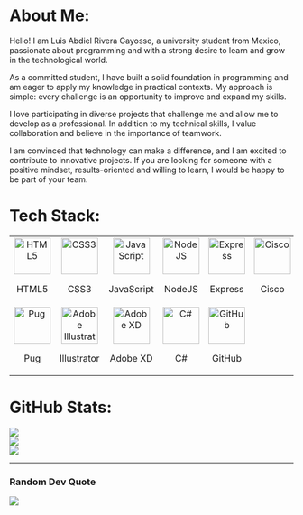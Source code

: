 # About Me:
Hello! I am Luis Abdiel Rivera Gayosso, a university student from Mexico, passionate about programming and with a strong desire to learn and grow in the technological world.

As a committed student, I have built a solid foundation in programming and am eager to apply my knowledge in practical contexts. My approach is simple: every challenge is an opportunity to improve and expand my skills.

I love participating in diverse projects that challenge me and allow me to develop as a professional. In addition to my technical skills, I value collaboration and believe in the importance of teamwork.

I am convinced that technology can make a difference, and I am excited to contribute to innovative projects. If you are looking for someone with a positive mindset, results-oriented and willing to learn, I would be happy to be part of your team.


# Tech Stack:
<table style="text-align: center; margin: auto;">
    <tr>
        <td style="text-align: center;">
            <img src="https://skillicons.dev/icons?i=html" alt="HTML5" width="65">
            <p>HTML5</p>
        </td>
        <td style="text-align: center;">
            <img src="https://skillicons.dev/icons?i=css" alt="CSS3" width="65">
            <p>CSS3</p>
        </td>
        <td style="text-align: center;">
            <img src="https://techstack-generator.vercel.app/js-icon.svg" alt="JavaScript" width="65" style="width: 65px; height: 65px;">
            <p>JavaScript</p>
        </td>
        <td style="text-align: center;">
            <img src="https://skillicons.dev/icons?i=nodejs" alt="NodeJS" width="65">
            <p>NodeJS</p>
        </td>
        <td style="text-align: center;">
            <img src="https://skillicons.dev/icons?i=express" alt="Express" width="65">
            <p>Express</p>
        </td>
        <td style="text-align: center;">
            <img src="https://skillicons.dev/icons?i=cisco" alt="Cisco" width="65">
            <p>Cisco</p>
        </td>
    </tr>
    <tr>
        <td style="text-align: center;">
            <img src="https://skillicons.dev/icons?i=pug" alt="Pug" width="65">
            <p>Pug</p>
        </td>
        <td style="text-align: center;">
            <img src="https://skillicons.dev/icons?i=illustrator" alt="Adobe Illustrator" width="65">
            <p>Illustrator</p>
        </td>
        <td style="text-align: center;">
            <img src="https://skillicons.dev/icons?i=adobexd" alt="Adobe XD" width="65">
            <p>Adobe XD</p>
        </td>
        <td style="text-align: center;">
            <img src="https://techstack-generator.vercel.app/csharp-icon.svg" alt="C#" width="65" style="width: 65px; height: 65px;">
            <p>C#</p>
        </td>
        <td style="text-align: center;">
            <img src="https://techstack-generator.vercel.app/github-icon.svg" alt="GitHub" width="65" style="width: 65px; height: 65px;">
            <p>GitHub</p>
        </td>
    </tr>
</table>





# GitHub Stats:
![](https://github-readme-stats.vercel.app/api?username=LuisAbdielRivera&theme=dark&hide_border=true&include_all_commits=false&count_private=false)<br/>
![](https://github-readme-streak-stats.herokuapp.com/?user=LuisAbdielRivera&theme=dark&hide_border=true)<br/>
![](https://github-readme-stats.vercel.app/api/top-langs/?username=LuisAbdielRivera&theme=dark&hide_border=true&include_all_commits=false&count_private=false&layout=compact)

---

### Random Dev Quote
![](https://quotes-github-readme.vercel.app/api?type=horizontal&theme=dark)

<!-- Proudly created with GPRM ( https://gprm.itsvg.in ) -->
